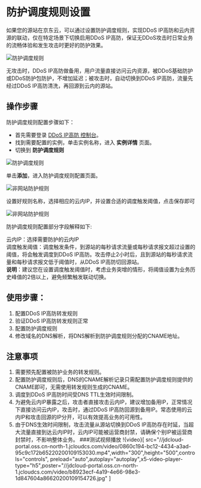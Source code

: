 # 防护调度规则设置

如果您的源站在京东云，可以通过设置防护调度规则，实现DDoS IP高防和云内资源的联动，仅在特定场景下切换启用DDoS IP高防，保证无DDoS攻击时日常业务的流畅体验和发生攻击时更好的防护效果。

![防护调度规则](../../../../image/Advanced%20Anti-DDoS/dispatch-rule-01.png)

无攻击时，DDoS IP高防做备用，用户流量直接访问云内资源，被DDoS基础防护或DDoS防护包防护，不增加延迟；被攻击时，自动切换到DDoS IP高防，流量先经过DDoS IP高防清洗，再回源到云内的源站。

## 操作步骤

防护调度规则配置步骤如下：

- 首先需要登录 [DDoS IP高防 控制台](https://ip-anti-console.jdcloud.com/instancelist)。
- 找到需要配置的实例，单击实例名称，进入 **实例详情** 页面。
- 切换到 **防护调度规则** 

![防护调度规则](../../../../image/Advanced%20Anti-DDoS/dispatch-rule-02.png)

单击**添加**，进入防护调度规则配置页面。

![非网站防护规则](../../../../image/Advanced%20Anti-DDoS/dispatch-rule-03.png)

设置好规则名称，选择相应的云内IP，并设置合适的调度触发阈值，点击保存即可

![非网站防护规则](../../../../image/Advanced%20Anti-DDoS/dispatch-rule-04.png)


防护调度规则配置部分字段解释如下:

云内IP：选择需要防护的云内IP<br>
调度触发阈值：调度触发条件，到源站的每秒请求流量或每秒请求报文超过设置的阈值，将会触发调度到DDoS IP高防。攻击停止2小时后，且到源站的每秒请求流量和每秒请求报文低于阈值时，从DDoS IP高防切回源站。<br>
**说明**：建议您在设置调度触发阈值时，考虑业务突增的情形，将阈值设置为业务历史峰值的2倍以上，避免频繁触发联动切换。

## 使用步骤：

1. 配置DDoS IP高防转发规则
2. 验证DDoS IP高防转发规则正常
3. 配置防护调度规则
4. 修改域名的DNS解析，将DNS解析到防护调度规则分配的CNAME地址。

## 注意事项

1. 需要预先配置被防护业务的转发规则。
2. 配置防护调度规则后，DNS的CNAME解析记录只需配置防护调度规则提供的CNAME即可，无需使用转发规则生成的CNAME。
3. 调度到DDoS IP高防时间受DNS TTL生效时间限制。
4. 为避免云内IP暴露之后，攻击者直接攻击云内IP，建议增加备用IP，正常情况下直接访问云内IP，攻击时，通过DDoS IP高防回源到备用IP。常态使用的云内IP和攻击回源的IP分开，可以有效提高业务的可用性。
5. 由于DNS生效时间限制，攻击流量从源站切换到DDoS IP高防存在时延，当超大流量直接到达云内IP时，云内IP可能被运营商封禁，请确保个别IP被运营商封禁时，不影响整体业务。
###测试视频播放
!{video}[ src="//jdcloud-portal.oss.cn-north-1.jcloudcs.com/video/0860c194-bc12-4434-a3ad-95c9c172b65220200109153030.mp4",width="300",height="500",controls="controls", preload="auto",autoplay="autoplay",x5-video-player-type="h5",poster="//jdcloud-portal.oss.cn-north-1.jcloudcs.com/video/b8923ecf-4a19-4e66-98e3-1d847604a86620200109154726.jpg" ]
